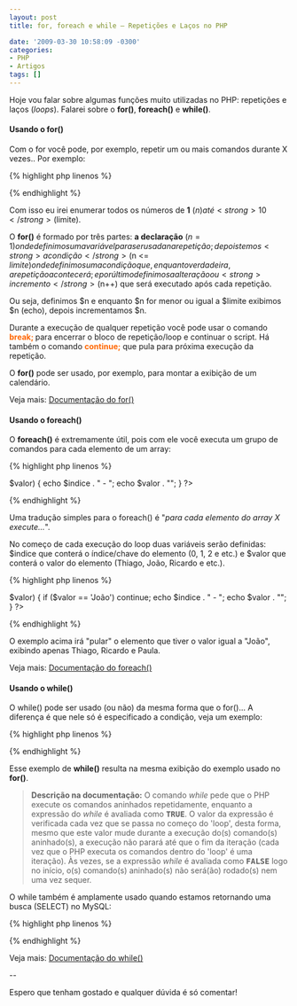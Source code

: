 ```yaml
---
layout: post
title: for, foreach e while – Repetições e Laços no PHP

date: '2009-03-30 10:58:09 -0300'
categories:
- PHP
- Artigos
tags: []
---
```

Hoje vou falar sobre algumas funções muito utilizadas no PHP: repetições e laços (<em>loops</em>). Falarei sobre o <strong>for()</strong>, <strong>foreach()</strong> e <strong>while()</strong>.

<h4>Usando o for()</h4>
Com o for você pode, por exemplo, repetir um ou mais comandos durante X vezes.. Por exemplo:


{% highlight php linenos %}
<?php
$limite = 10;
for ($n = 1; $n <= $limite; $n++) {
echo $n . "";
}
?>
{% endhighlight %}

Com isso eu irei enumerar todos os números de <strong>1</strong> ($n) até <strong>10</strong> ($limite).

O <strong>for()</strong> é formado por três partes: <strong>a declaração</strong> ($n = 1) onde definimos uma variável para ser usada na repetição; depois temos <strong>a condição</strong> ($n <= $limite) onde definimos uma condição que, enquanto verdadeira, a repetição acontecerá; e por último definimos a alteração ou <strong>incremento</strong> ($n++) que será executado após cada repetição.

Ou seja, definimos $n e enquanto $n for menor ou igual a $limite exibimos $n (echo), depois incrementamos $n.

Durante a execução de qualquer repetição você pode usar o comando<strong> <span style="color: #ff6600;">break;</span> </strong>para encerrar o bloco de repetição/loop e continuar o script. Há também o comando <strong><span style="color: #ff6600;">continue;</span></strong> que pula para próxima execução da repetição.

O <strong>for()</strong> pode ser usado, por exemplo, para montar a exibição de um calendário.

Veja mais: [Documentação do for()](http://br2.php.net/manual/pt_BR/control-structures.for.php)

<h4>Usando o foreach()</h4>
O <strong>foreach()</strong> é extremamente útil, pois com ele você executa um grupo de comandos para cada elemento de um array:


{% highlight php linenos %}
<?php
$nomes = array('Thiago', 'João', 'Ricardo', 'Paula');
foreach ($nomes as $indice => $valor) {
echo $indice . " - ";
echo $valor . "";
}
?>
{% endhighlight %}

Uma tradução simples para o foreach() é "<em>para cada elemento do array X execute...</em>".

No começo de cada execução do loop duas variáveis serão definidas: $indice que conterá o índice/chave do elemento (0, 1, 2 e etc.) e $valor que conterá o valor do elemento (Thiago, João, Ricardo e etc.).


{% highlight php linenos %}
<?php
$nomes = array('Thiago', 'João', 'Ricardo', 'Paula');
foreach ($nomes as $indice => $valor) {
if ($valor == 'João') continue;
echo $indice . " - ";
echo $valor . "";
}
?>
{% endhighlight %}

O exemplo acima irá "pular" o elemento que tiver o valor igual a "João", exibindo apenas Thiago, Ricardo e Paula.

Veja mais: [Documentação do foreach()](http://br2.php.net/manual/pt_BR/control-structures.foreach.php)

<h4>Usando o while()</h4>
O while() pode ser usado (ou não) da mesma forma que o for()... A diferença é que nele só é especificado a condição, veja um exemplo:


{% highlight php linenos %}
<?php
$n = 1;
$limite = 10;
while ($n <= $limite) {
echo $n . "";
$n++;
}
?>
{% endhighlight %}

Esse exemplo de <strong>while()</strong> resulta na mesma exibição do exemplo usado no <strong>for()</strong>.

<blockquote><strong>Descrição na documentação:</strong>
O comando <em>while </em>pede que o PHP execute os comandos aninhados repetidamente, enquanto     a expressão do <em>while</em> é avaliada como     <strong><tt class="constant">TRUE</tt></strong>. O valor da expressão é verificada     cada vez que se passa no começo do 'loop', desta forma, mesmo que este valor     mude durante a execução do(s) comando(s) aninhado(s), a execução     não parará até que o fim da iteração (cada vez que o PHP executa     os comandos dentro do 'loop' é uma iteração). Às vezes, se a     expressão <em>while</em> é avaliada como     <strong><tt class="constant">FALSE</tt></strong> logo no início, o(s) comando(s)     aninhado(s) não será(ão) rodado(s) nem uma vez sequer.
</blockquote>
O while também é amplamente usado quando estamos retornando uma busca (SELECT) no MySQL:


{% highlight php linenos %}
<?php
// Define a consulta MySQL
$busca = "SELECT `nome`, `preco` FROM `produtos` LIMIT 10";
// Executa a consulta (query)
$query = mysql_query($busca);
// Inicia um loop para cada resultado encontrado
while ($dados = mysql_fetch_assoc($query)) {
echo $dados['nome'].""; // Exibe o valor da coluna `nome`
}
?>
{% endhighlight %}

Veja mais: [Documentação do while()](http://br2.php.net/manual/pt_BR/control-structures.while.php)

--

Espero que tenham gostado e qualquer dúvida é só comentar!

